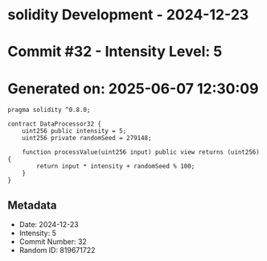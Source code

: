 ﻿# solidity Development - 2024-12-23
# Commit #32 - Intensity Level: 5
# Generated on: 2025-06-07 12:30:09
```solidity
pragma solidity ^0.8.0;

contract DataProcessor32 {
    uint256 public intensity = 5;
    uint256 private randomSeed = 279148;

    function processValue(uint256 input) public view returns (uint256) {
        return input * intensity + randomSeed % 100;
    }
}
```
## Metadata
- Date: 2024-12-23
- Intensity: 5
- Commit Number: 32
- Random ID: 819671722
